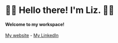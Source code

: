# 🌿🌿 Hello there! I'm Liz. 🌿🌿
#### Welcome to my workspace! 
[My website](https://lizzzshan.github.io/) - [My LinkedIn](https://www.linkedin.com/in/elizabeth-shan-776b13183/) 
